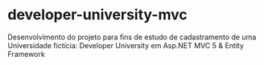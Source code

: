 # developer-university-mvc
Desenvolvimento do projeto para fins de estudo de cadastramento de uma Universidade fictícia: Developer University em Asp.NET MVC 5 &amp; Entity Framework

